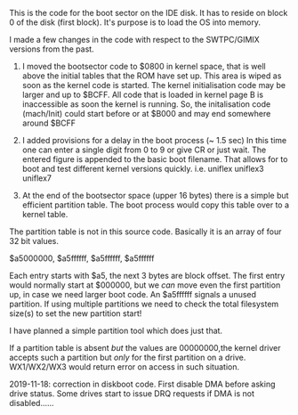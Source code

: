 This is the code for the boot sector on the IDE disk. It has to reside on block 0 of the disk (first block).
It's purpose is to load the OS into memory.

I made a few changes in the code with respect to the SWTPC/GIMIX versions from the past. 

1)   I moved the bootsector code to $0800 in kernel space, that is well above the initial tables that the ROM
     have set up. This area is wiped as soon as the kernel code is started. The kernel initialisation code may be
     larger and up to $BCFF. All code that is loaded in kernel page B is inaccessible as soon the kernel is running.
     So, the initalisation code (mach/Init) could start before or at $B000 and may end somewhere around $BCFF
     
2)   I added provisions for a delay in the boot process (~ 1.5 sec) In this time one can enter a single digit from 0 to 9
     or give CR or just wait. The entered figure is appended to the basic boot filename. That allows for to boot
     and test different kernel versions quickly. i.e.  uniflex uniflex3 uniflex7
     
3)   At the end of the bootsector space (upper 16 bytes) there is a simple but efficient partition table.
     The boot process would copy this table over to a kernel table.
     
The partition table is not in this source code. Basically it is an array of four 32 bit values.

$a5000000, $a5ffffff, $a5ffffff, $a5ffffff

Each entry starts with $a5, the next 3 bytes are block offset. The first entry would normally start at $000000, but
we _can_ move even the first partition up, in case we need larger boot code. An $a5ffffff signals a unused partition.
If using multiple partitions we need to check the total filesystem size(s) to set the new partition start!

I have planned a simple partition tool which does just that. 

If a partition table is absent _but_ the values are 00000000,the kernel driver accepts such a partition but 
_only_ for the first partition on a drive. WX1/WX2/WX3 would return error on access in such situation.


2019-11-18: correction in diskboot code. First disable DMA before asking drive status. Some drives start to issue DRQ requests if DMA is not disabled......

